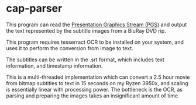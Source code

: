 # cap-parser

This program can read the [Presentation Graphics Stream (PGS)](http://blog.thescorpius.com/index.php/2017/07/15/presentation-graphic-stream-sup-files-bluray-subtitle-format/) and output
the text represented by the subtitle images from a BluRay DVD rip.

This program requires tesserract OCR to be installed on your system, and uses it to perform the conversion from image to text.

The subtitles can be written in the .srt format, which includes text information, and timestamp information.

This is a multi-threaded implementation which can convert a 2.5 hour movie from bitmap subtitles to text in 15 seconds on my Ryzen 3950x, and
scaling is essentially linear with processing power. The bottleneck is the OCR, as parsing and preparing the images takes an insignificant amount of time.